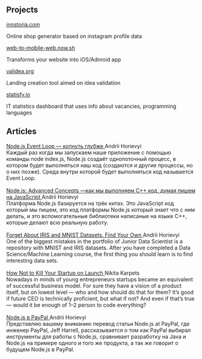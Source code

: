## Projects

<div class="card_container">

<div class="card">
  <div class="card_image card_image_1"></div>
  <div class="container">
    <a href="https://innstoria.com" target="_blank">innstoria.com</a>
    <p class="card_text">Online shop generator based on instagram profile data</p>
  </div>
</div>

<div class="card">
  <div class="card_image card_image_2"></div>
  <div class="container">
   <a href="https://web-to-mobile-web.now.sh/" target="_blank">web-to-mobile-web.now.sh</a>
    <p class="card_text">Transforms your website into iOS/Adnroid app</p>
  </div>
</div>

<div class="card">
  <div class="card_image card_image_3"></div>
  <div class="container">
    <a href="https://validea.org" target="_blank">validea.org</a>
    <p class="card_text">Landing creation tool aimed on idea validation </p>
  </div>
</div>

<div class="card">
  <div class="card_image card_image_4"></div>
  <div class="container">
    <a href="https://statisfy-prod.herokuapp.com/startups" target="_blank">statisfy.io</a>
    <p class="card_text">IT statistics dashboard that uses info about vacancies, programming languages</p>
  </div>
</div>

</div>

## Articles

<div class="article_container">
<a href="https://medium.com/@aignbyf/node-js-event-loop-%D0%BA%D0%BE%D0%BF%D0%BD%D1%83%D1%82%D1%8C-%D0%B3%D0%BB%D1%83%D0%B1%D0%B6%D0%B5-94c12bb32d0c" class="article_heading">
 <div class="medium_logo"></div>
  Node.js Event Loop — копнуть глубже
</a> 
<span class="article_author">Andrii Horievyi</span>

<p style="margin: 0 0 16px 0;">Каждый раз когда мы запускаем наше приложение с помощью команды node index.js, Node.js создаёт однопоточный процесс, в котором будет выполняться наш код (создаются и другие процессы, но о них позже). Среда внутри которой будет выполняться код называется Event Loop.</p>
</div>

<div class="article_container">
<a href="https://medium.com/@aignbyf/node-js-advanced-concepts-%D0%BA%D0%B0%D0%BA-%D0%BC%D1%8B-%D0%B2%D1%8B%D0%BF%D0%BE%D0%BB%D0%BD%D1%8F%D0%B5%D0%BC-c-%D0%BA%D0%BE%D0%B4-%D0%B4%D1%83%D0%BC%D0%B0%D1%8F-%D1%87%D1%82%D0%BE-%D0%BC%D1%8B-%D0%BF%D0%B8%D1%88%D0%B5%D0%BC-%D0%BD%D0%B0-javascript-77137874c808" class="article_heading">
 <div class="medium_logo"></div>
  Node.js: Advanced Concepts —как мы выполняем C++ код, думая пишем на JavaScript
</a> 
<span class="article_author">Andrii Horievyi</span>

<p style="margin: 0 0 16px 0;">Платформа Node.js базируется на трёк китах. Это JavaScript код который мы пишем, это код платформы Node.js который знает что с ним делать, и это вспомогательные библиотеки написаные на языке C++, которые делают всю реальную работу.</p>
</div>

<div class="article_container">
<a href="https://medium.com/@nikkierendler/how-not-to-kill-your-startup-on-launch-47f62ade5ae8" class="article_heading">
 <div class="medium_logo"></div>
  Forget About IRIS and MNIST Datasets. Find Your Own
</a> 
<span class="article_author">Andrii Horievyi</span>

<p style="margin: 0 0 16px 0;">One of the biggest mistakes in the portfolio of Junior Data Scientist is a repository with MNIST and IRIS datasets. After you have completed a Data Science/Machine Learning course, the first thing you should learn is to find interesting data sets.</p>
</div>

<div class="article_container">
<a href="https://medium.com/@nikkierendler/how-not-to-kill-your-startup-on-launch-47f62ade5ae8?source=friends_link&sk=35df79dc983f23e3a62920d8c4ceb9b5" class="article_heading">
 <div class="medium_logo"></div>
  How Not to Kill Your Startup on Launch
</a> 
<span class="article_author">Nikita Karpets</span>

<p style="margin: 0 0 16px 0;">Nowadays in minds of young entrepreneurs startups became an equivalent of successful business model. For sure they have a vision of a product itself, but on lowest level — who and how should do that for them? It’s good if future CEO is technically proficient, but what if not? And even if that’s true — would it be enough of 1–2 person to code everything?</p>
</div>

<div class="article_container">
<a href="https://habr.com/ru/post/324912/" class="article_heading">
 <div class="habr_logo"></div>
  Node.js в PayPal
</a> 
<span class="article_author">Andrii Horievyi</span>

<p style="margin: 0 0 16px 0;">Представляю вашему вниманию перевод статьи Node.js at PayPal, где инженер PayPal, Jeff Harrell, рассказывается о том как PayPal выбирал инструменты для работы с Node.js, сравнивает разработку на Java и Node.js на примере одного и того же продукта, а так же говорит о будущем Node.js в PayPal.</p>
</div>

